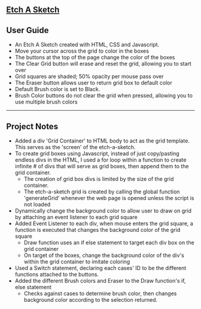 <a href = "https://soundwanders.github.io/etchasketch/"> <h2>Etch A Sketch</h2> </a>

## User Guide 
- An Etch A Sketch created with HTML, CSS and Javascript.
- Move your cursor across the grid to color in the boxes
- The buttons at the top of the page change the color of the boxes
- The Clear Grid button will erase and reset the grid, allowing you to start over
- Grid squares are shaded; 50% opacity per mouse pass over
- The Eraser button allows user to return grid box to default color
- Default Brush color is set to Black.
- Brush Color buttons do not clear the grid when pressed, allowing you to use multiple brush colors
____________________________________________________________________________________________________________________________________________
## Project Notes
- Added a div 'Grid Container' to HTML body to act as the grid template. This serves as the 'screen' of the etch-a-sketch.
- To create grid boxes using Javascript, instead of just copy/pasting endless divs in the HTML, I used a for loop within a function to create infinite # of divs that will serve as grid boxes, then append them to the grid container.
    - The creation of grid box divs is limited by the size of the grid container.
    - The etch-a-sketch grid is created by calling the global function 'generateGrid' whenever the web page is opened unless the script is not loaded
- Dynamically change the background color to allow user to draw on grid by attaching an event listener to each grid square
- Added Event Listener to each div, when mouse enters the grid square, a function is executed that changes the background color of the grid square
    - Draw function uses an if else statement to target each div box on the grid container
    - On target of the boxes, change the background color of the div's within the grid container to imitate coloring
- Used a Switch statement, declaring each cases' ID to be the different functions attached to the buttons.
- Added the different Brush colors and Eraser to the Draw function's if, else statement
    - Checks against cases to determine brush color, then changes background color according to the selection returned.
